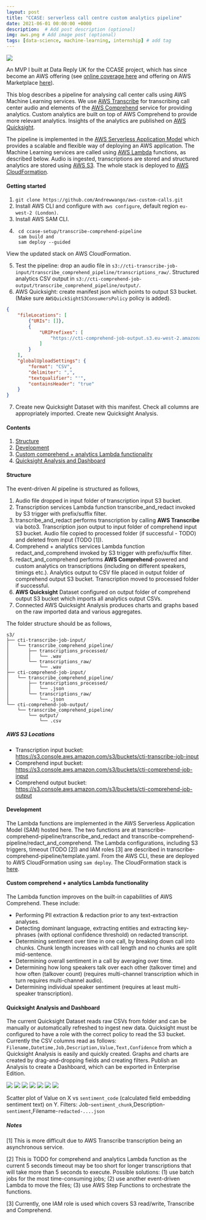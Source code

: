 ```yaml
---
layout: post
title: "CCASE: serverless call centre custom analytics pipeline"
date: 2021-06-01 00:00:00 +0000
description:  # Add post description (optional)
img: aws.png # Add image post (optional)
tags: [data-science, machine-learning, internship] # add tag
---
```


[![](https://img.shields.io/badge/GitHub-View%20on%20GitHub-blue?logo=GitHub)](https://github.com/Andrewwango/aws-custom-calls)

An MVP I built at Data Reply UK for the CCASE project, which has since become an AWS offering (see [online coverage here](https://www.reply.com/data-reply/ccase) and offering on AWS Marketplace [here](https://aws.amazon.com/marketplace/pp/prodview-faqktzg244ufu)).

This blog describes a pipeline for analysing call center calls using AWS Machine Learning services. We use [AWS Transcribe](aws.amazon.com/transcribe/) for transcribing call center audio and elements of the [AWS Comprehend](https://aws.amazon.com/comprehend/) service for providing analytics. Custom analytics are built on top of AWS Comprehend to provide more relevant analytics. Insights of the analytics are published on [AWS Quicksight](aws.amazon.com/quicksight/).

The pipeline is implemented in the [AWS Serverless Application Model](https://aws.amazon.com/serverless/sam/) which provides a scalable and flexible way of deploying an AWS application. The Machine Learning services are called using [AWS Lambda](aws.amazon.com/lambda/) functions, as described below. Audio is ingested, transcriptions are stored and structured analytics are stored using [AWS S3](aws.amazon.com/s3/). The whole stack is deployed to [AWS CloudFormation](https://aws.amazon.com/cloudformation/).

#### Getting started

1. `git clone https://github.com/Andrewwango/aws-custom-calls.git`
2. Install AWS CLI and configure with `aws configure`, default region `eu-west-2 (London)`.
3. Install AWS SAM CLI.
4. 
        cd ccase-setup/transcribe-comprehend-pipeline
        sam build and 
        sam deploy --guided

View the updated stack on AWS CloudFormation.

5. Test the pipeline: drop an audio file in `s3://cti-transcribe-job-input/transcribe_comprehend_pipeline/transcriptions_raw/`. Structured analytics CSV output in  `s3://cti-comprehend-job-output/transcribe_comprehend_pipeline/output/`.
6. AWS Quicksight: create manifest json which points to output S3 bucket. (Make sure `AWSQuickSightS3ConsumersPolicy` policy is added).

```json
{
    "fileLocations": [
        {"URIs": []},
        {
            "URIPrefixes": [
                "https://cti-comprehend-job-output.s3.eu-west-2.amazonaws.com/transcribe_comprehend_pipeline/output/"
            ]
        }
    ],
    "globalUploadSettings": {
        "format": "CSV",
        "delimiter": ",",
        "textqualifier": "'",
        "containsHeader": "true"
    }
}
```
7. Create new Quicksight Dataset with this manifest. Check all columns are appropriately imported. Create new Quicksight Analysis.

#### Contents
1. [Structure](#Structure)
2. [Development](#Development)
3. [Custom comprehend + analytics Lambda functionality](#functionality)
4. [Quicksight Analysis and Dashboard](#qs)

#### Structure

The event-driven AI pipeline is structured as follows,

1. Audio file dropped in input folder of transcription input S3 bucket.
2. Transcription services Lambda function transcribe_and_redact invoked by S3 trigger with prefix/suffix filter.
3. transcribe_and_redact performs transcription by calling **AWS Transcribe** via boto3. Transcription json output to input folder of comprehend input S3 bucket. Audio file copied to processed folder (if successful - TODO) and deleted from input (TODO [1]).
4. Comprehend + analytics services Lambda function redact_and_comprehend invoked by S3 trigger with prefix/suffix filter.
5. redact_and_comprehend performs **AWS Comprehend**-powered and custom analytics on transcriptions (including on different speakers, timings etc.). Analytics output to CSV file placed in output folder of comprehend output S3 bucket. Transcription moved to processed folder if successful.
6. **AWS Quicksight** Dataset configured on output folder of comprehend output S3 bucket which imports all analytics output CSVs.
7. Connected AWS Quicksight Analysis produces charts and graphs based on the raw imported data and various aggregates.

The folder structure should be as follows,

```
s3/
├── cti-transcribe-job-input/
│   └── transcribe_comprehend_pipeline/
│       ├── transcriptions_processed/
│       │   └── .wav
│       └── transcriptions_raw/
│           └── .wav
├── cti-comprehend-job-input/
│   └── transcribe_comprehend_pipeline/
│       ├── transcriptions_processed/
│       │   └── .json
│       └── transcriptions_raw/
│           └── .json
└── cti-comprehend-job-output/
    └── transcribe_comprehend_pipeline/
        └── output/
            └── .csv
```

##### AWS S3 Locations

- Transcription input bucket: https://s3.console.aws.amazon.com/s3/buckets/cti-transcribe-job-input
- Comprehend input bucket: https://s3.console.aws.amazon.com/s3/buckets/cti-comprehend-job-input
- Comprehend output bucket: https://s3.console.aws.amazon.com/s3/buckets/cti-comprehend-job-output

#### Development

The Lambda functions are implemented in the AWS Serverless Application Model (SAM) hosted here. The two functions are at transcribe-comprehend-pipeline/transcribe_and_redact and transcribe-comprehend-pipeline/redact_and_comprehend. The Lambda configurations, including S3 triggers, timeout (TODO [2]) and IAM roles [3] are described in transcribe-comprehend-pipeline/template.yaml. From the AWS CLI, these are deployed to AWS CloudFormation using `sam deploy`. The CloudFormation stack is [here](https://eu-west-2.console.aws.amazon.com/cloudformation/home?region=eu-west-2#/stacks/stackinfo?stackId=arn%3Aaws%3Acloudformation%3Aeu-west-2%3A337847985510%3Astack%2Ftranscribe-comprehend-pipeline%2Ff80d0e30-ce9b-11eb-ad06-061b6b0df246). 


#### Custom comprehend + analytics Lambda functionality <a name="functionality"></a>

The Lambda function improves on the built-in capabilities of AWS Comprehend. These include:

- Performing PII extraction & redaction prior to any text-extraction analyses.
- Detecting dominant language, extracting entities and extracting key-phrases (with optional confidence threshold) on redacted transcript.
- Determining sentiment over time in one call, by breaking down call into chunks. Chunk length increases with call length and no chunks are split mid-sentence.
- Determining overall sentiment in a call by averaging over time.
- Determining how long speakers talk over each other (talkover time) and how often (talkover count) (requires multi-channel transcription which in turn requires multi-channel audio).
- Determining individual speaker sentiment (requires at least multi-speaker transcription).

#### Quicksight Analysis and Dashboard <a name="qs"></a>

The current Quicksight Dataset reads raw CSVs from folder and can be manually or automatically refreshed to ingest new data. Quicksight must be configured to have a role with the correct policy to read the S3 bucket. Currently the CSV columns read as follows: `Filename,Datetime,Job,Description,Value,Text,Confidence` from which a Quicksight Analysis is easily and quickly created. Graphs and charts are created by drag-and-dropping fields and creating filters. Publish an Analysis to create a Dashboard, which can be exported in Enterprise Edition.

![](https://raw.githubusercontent.com/Andrewwango/aws-custom-calls/main/docs/quicksight-sentiment.png)
![](https://raw.githubusercontent.com/Andrewwango/aws-custom-calls/main/docs/quicksight-entities.png)
![](https://raw.githubusercontent.com/Andrewwango/aws-custom-calls/main/docs/quicksight-keyphrases.png)
![](https://raw.githubusercontent.com/Andrewwango/aws-custom-calls/main/docs/quicksight-talkover.png)
![](https://raw.githubusercontent.com/Andrewwango/aws-custom-calls/main/docs/quicksight-languages.png)
![](https://raw.githubusercontent.com/Andrewwango/aws-custom-calls/main/docs/quicksight-keyphraseswordcloud.png)
![](https://raw.githubusercontent.com/Andrewwango/aws-custom-calls/main/docs/quicksight-sentimentovertime.png)

Scatter plot of Value on X vs `sentiment_code` (calculated field embedding sentiment text) on Y. Filters: Job-`sentiment_chunk`,Description-`sentiment`,Filename-`redacted-....json`

##### Notes

[1] This is more difficult due to AWS Transcribe transcription being an asynchronous service.

[2] This is TODO for comprehend and analytics Lambda function as the current 5 seconds timeout may be too short for longer transcriptions that
will take more than 5 seconds to execute. Possible solutions: (1) use batch jobs for the most time-consuming jobs; (2) use another event-driven
Lambda to move the files; (3) use AWS Step Functions to orchestrate the functions.

[3] Currently, one IAM role is used which covers S3 read/write, Transcribe and Comprehend.

